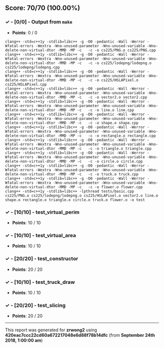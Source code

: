 


## Score: 70/70 (100.00%)


### ✓ - [0/0] - Output from `make`

- **Points**: 0 / 0


```
clang++ -std=c++1y -stdlib=libc++ -g -O0 -pedantic -Wall -Werror -Wfatal-errors -Wextra -Wno-unused-parameter -Wno-unused-variable -Wno-delete-non-virtual-dtor -MMD -MP -c   -c -o cs225/PNG.o cs225/PNG.cpp
clang++ -std=c++1y -stdlib=libc++ -g -O0 -pedantic -Wall -Werror -Wfatal-errors -Wextra -Wno-unused-parameter -Wno-unused-variable -Wno-delete-non-virtual-dtor -MMD -MP -c   -c -o cs225/lodepng/lodepng.o cs225/lodepng/lodepng.cpp
clang++ -std=c++1y -stdlib=libc++ -g -O0 -pedantic -Wall -Werror -Wfatal-errors -Wextra -Wno-unused-parameter -Wno-unused-variable -Wno-delete-non-virtual-dtor -MMD -MP -c   -c -o cs225/HSLAPixel.o cs225/HSLAPixel.cpp
clang++ -std=c++1y -stdlib=libc++ -g -O0 -pedantic -Wall -Werror -Wfatal-errors -Wextra -Wno-unused-parameter -Wno-unused-variable -Wno-delete-non-virtual-dtor -MMD -MP -c   -c -o vector2.o vector2.cpp
clang++ -std=c++1y -stdlib=libc++ -g -O0 -pedantic -Wall -Werror -Wfatal-errors -Wextra -Wno-unused-parameter -Wno-unused-variable -Wno-delete-non-virtual-dtor -MMD -MP -c   -c -o line.o line.cpp
clang++ -std=c++1y -stdlib=libc++ -g -O0 -pedantic -Wall -Werror -Wfatal-errors -Wextra -Wno-unused-parameter -Wno-unused-variable -Wno-delete-non-virtual-dtor -MMD -MP -c   -c -o shape.o shape.cpp
clang++ -std=c++1y -stdlib=libc++ -g -O0 -pedantic -Wall -Werror -Wfatal-errors -Wextra -Wno-unused-parameter -Wno-unused-variable -Wno-delete-non-virtual-dtor -MMD -MP -c   -c -o rectangle.o rectangle.cpp
clang++ -std=c++1y -stdlib=libc++ -g -O0 -pedantic -Wall -Werror -Wfatal-errors -Wextra -Wno-unused-parameter -Wno-unused-variable -Wno-delete-non-virtual-dtor -MMD -MP -c   -c -o triangle.o triangle.cpp
clang++ -std=c++1y -stdlib=libc++ -g -O0 -pedantic -Wall -Werror -Wfatal-errors -Wextra -Wno-unused-parameter -Wno-unused-variable -Wno-delete-non-virtual-dtor -MMD -MP -c   -c -o circle.o circle.cpp
clang++ -std=c++1y -stdlib=libc++ -g -O0 -pedantic -Wall -Werror -Wfatal-errors -Wextra -Wno-unused-parameter -Wno-unused-variable -Wno-delete-non-virtual-dtor -MMD -MP -c   -c -o truck.o truck.cpp
clang++ -std=c++1y -stdlib=libc++ -g -O0 -pedantic -Wall -Werror -Wfatal-errors -Wextra -Wno-unused-parameter -Wno-unused-variable -Wno-delete-non-virtual-dtor -MMD -MP -c   -c -o flower.o flower.cpp
clang++ -std=c++1y -stdlib=libc++ -lpthread tests/basic.cpp cs225/PNG.o cs225/lodepng/lodepng.o cs225/HSLAPixel.o vector2.o line.o shape.o rectangle.o triangle.o circle.o truck.o flower.o -o test

```


### ✓ - [10/10] - test_virtual_perim

- **Points**: 10 / 10





### ✓ - [10/10] - test_virtual_area

- **Points**: 10 / 10





### ✓ - [20/20] - test_constructor

- **Points**: 20 / 20





### ✓ - [10/10] - test_truck_draw

- **Points**: 10 / 10





### ✓ - [20/20] - test_slicing

- **Points**: 20 / 20





---

This report was generated for **zrwong2** using **420eac7ccc22cd60a672217048e6d88f78b14dfc** (from **September 24th 2018, 1:00:00 am**)
